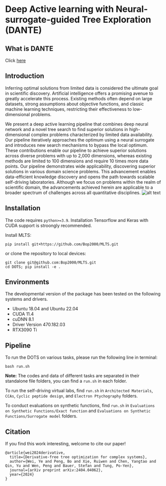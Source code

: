 # Deep Active learning with Neural-surrogate-guided Tree Exploration (DANTE)

## What is DANTE
Click [here](https://arxiv.org/abs/2404.04062)

## Introduction

Inferring optimal solutions from limited data is considered the ultimate goal in scientific discovery. Artificial intelligence offers a promising avenue to greatly accelerate this process. Existing methods often depend on large datasets, strong assumptions about objective functions, and classic machine learning techniques, restricting their effectiveness to low-dimensional problems.

We present a deep active learning pipeline that combines deep neural network and a novel tree search to find superior solutions in high-dimensional complex problems characterized by limited data availability. Our pipeline iteratively approaches the optimum using a neural surrogate and introduces new search mechanisms to bypass the local optimum. These contributions enable our pipeline to achieve superior solutions across diverse problems with up to 2,000 dimensions, whereas existing methods are limited to 100 dimensions and require 10 times more data points. Our pipeline demonstrates wide applicability, discovering superior solutions in various domain science problems. This advancement enables data-efficient knowledge discovery and opens the path towards scalable self-driving laboratories. Although we focus on problems within the realm of scientific domain, the advancements achieved herein are applicable to a broader spectrum of challenges across all quantitative disciplines. 
![alt text](https://github.com/Bop2000/DOTS/blob/main/assets/flowchart.jpg)

## Installation

The code requires `python>=3.9`. Installation Tensorflow and Keras with CUDA support is stroongly recommended.

Install MLTS:

```
pip install git+https://github.com/Bop2000/MLTS.git
```

or clone the repository to local devices:

```
git clone git@github.com:Bop2000/MLTS.git
cd DOTS; pip install -e .
```

## Environments
The developmental version of the package has been tested on the following systems and drivers.
- Ubuntu 18.04 and Ubuntu 22.04 
- CUDA 11.4
- cuDNN 8.1
- Driver Version 470.182.03
- RTX3090 Ti

## Pipeline

To run the DOTS on various tasks, please run the following line in terminal:

```shell
bash run.sh
```
**Note:** The codes and data of different tasks are separated in their standalone file folders, you can find a `run.sh` in each folder.

To run the self-driving virtual labs, find `run.sh` in `Architected Materials`, `CCAs`, `Cyclic peptide design`, and `Electron Ptychography` folders.

To conduct evaluations on synthetic functions, find `run.sh` in `Evaluations on Synthetic Functions/Exact function` and `Evaluations on Synthetic Functions/Surrogate model` folders.

## Citation

If you find this work interesting, welcome to cite our paper!

```
@article{wei2024derivative,
  title={Derivative-free tree optimization for complex systems},
  author={Wei, Ye and Peng, Bo and Xie, Ruiwen and Chen, Yangtao and Qin, Yu and Wen, Peng and Bauer, Stefan and Tung, Po-Yen},
  journal={arXiv preprint arXiv:2404.04062},
  year={2024}
}
```
